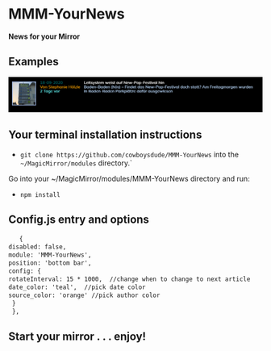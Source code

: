 
# MMM-YourNews

**News for your Mirror**


## Examples

![](Capture.PNG) 

## Your terminal installation instructions

* `git clone https://github.com/cowboysdude/MMM-YourNews` into the `~/MagicMirror/modules` directory.` 
  
 Go into your ~/MagicMirror/modules/MMM-YourNews directory and run:
 
 * `npm install`

## Config.js entry and options
       {
	disabled: false,	
    module: 'MMM-YourNews',
	position: 'bottom bar',
    config: {
	rotateInterval: 15 * 1000,  //change when to change to next article
	date_color: 'teal',  //pick date color
	source_color: 'orange' //pick author color
     }
     }, 
## Start your mirror . . . enjoy! 
